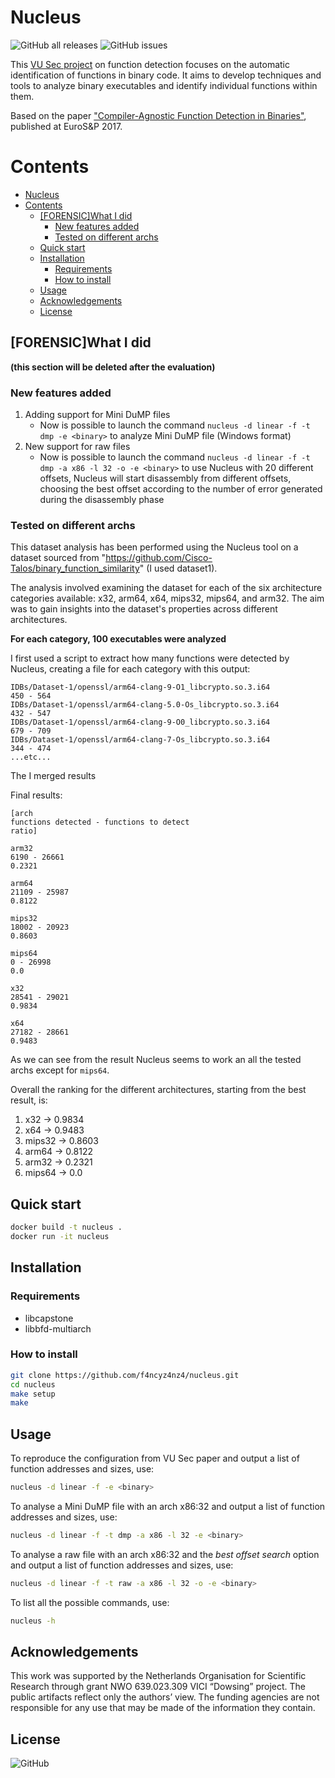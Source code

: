 # Nucleus

![GitHub all releases](https://img.shields.io/github/downloads/f4ncyz4nz4/nucleus/total)
![GitHub issues](https://img.shields.io/github/issues/f4ncyz4nz4/nucleus)

This [VU Sec project](https://www.vusec.net/projects/function-detection/) on function detection focuses on the automatic identification of functions in binary code. It aims to develop techniques and tools to analyze binary executables and identify individual functions within them.

Based on the paper ["Compiler-Agnostic Function Detection in Binaries"](https://danielandriesse.com/papers/eurosp-2017.pdf), published at EuroS&P 2017.

Contents
========

- [Nucleus](#nucleus)
- [Contents](#contents)
  - [\[FORENSIC\]What I did](#forensicwhat-i-did)
    - [New features added](#new-features-added)
    - [Tested on different archs](#tested-on-different-archs)
  - [Quick start](#quick-start)
  - [Installation](#installation)
    - [Requirements](#requirements)
    - [How to install](#how-to-install)
  - [Usage](#usage)
  - [Acknowledgements](#acknowledgements)
  - [License](#license)

## \[FORENSIC\]What I did
**(this section will be deleted after the evaluation)**
### New features added
1. Adding support for Mini DuMP files
    - Now is possible to launch the command `nucleus -d linear -f -t dmp -e <binary>` to analyze Mini DuMP file (Windows format)
2. New support for raw files
    - Now is possible to launch the command `nucleus -d linear -f -t dmp -a x86 -l 32 -o -e <binary>` to use Nucleus with 20 different offsets, Nucleus will start disassembly from different offsets, choosing the best offset according to the number of error generated during the disassembly phase

### Tested on different archs
This dataset analysis has been performed using the Nucleus tool on a dataset sourced from "https://github.com/Cisco-Talos/binary_function_similarity" (I used dataset1).


The analysis involved examining the dataset for each of the six architecture categories available: x32, arm64, x64, mips32, mips64, and arm32. The aim was to gain insights into the dataset's properties across different architectures.


**For each category, 100 executables were analyzed**


I first used a script to extract how many functions were detected by Nucleus, creating a file for each category with this output:
```
IDBs/Dataset-1/openssl/arm64-clang-9-O1_libcrypto.so.3.i64
450 - 564
IDBs/Dataset-1/openssl/arm64-clang-5.0-Os_libcrypto.so.3.i64
432 - 547
IDBs/Dataset-1/openssl/arm64-clang-9-O0_libcrypto.so.3.i64
679 - 709
IDBs/Dataset-1/openssl/arm64-clang-7-Os_libcrypto.so.3.i64
344 - 474
...etc...
```
The I merged results


Final results:
```
[arch
functions detected - functions to detect
ratio]

arm32
6190 - 26661
0.2321

arm64
21109 - 25987
0.8122

mips32
18002 - 20923
0.8603

mips64
0 - 26998
0.0

x32
28541 - 29021
0.9834

x64
27182 - 28661
0.9483
```
As we can see from the result Nucleus seems to work an all the tested archs except for `mips64`.

Overall the ranking for the different architectures, starting from the best result, is:
1. x32 -> 0.9834
2. x64 -> 0.9483
3. mips32 -> 0.8603
4. arm64 -> 0.8122
5. arm32 -> 0.2321
6. mips64 -> 0.0

## Quick start
```bash
docker build -t nucleus . 
docker run -it nucleus
```

## Installation

### Requirements
  - libcapstone
  - libbfd-multiarch

### How to install
```bash
git clone https://github.com/f4ncyz4nz4/nucleus.git
cd nucleus
make setup
make
```

## Usage
To reproduce the configuration from VU Sec paper and output a list of function addresses and sizes, use:
```bash
nucleus -d linear -f -e <binary>
```
To analyse a Mini DuMP file with an arch x86:32 and output a list of function addresses and sizes, use:
```bash
nucleus -d linear -f -t dmp -a x86 -l 32 -e <binary>
```
To analyse a raw file with an arch x86:32 and the *best offset search* option and output a list of function addresses and sizes, use:
```bash
nucleus -d linear -f -t raw -a x86 -l 32 -o -e <binary> 
```
To list all the possible commands, use:
```bash
nucleus -h
```

## Acknowledgements
This work was supported by the Netherlands Organisation for Scientific Research through grant NWO 639.023.309 VICI “Dowsing” project. The public artifacts reflect only the authors’ view. The funding agencies are not responsible for any use that may be made of the information they contain.

## License
![GitHub](https://img.shields.io/github/license/f4ncyz4nz4/nucleus)